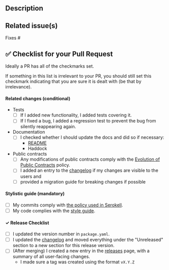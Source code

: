 ## Description

<!--
Describes the nature of your changes. If they are substantial, you should
further subdivide this into a section describing the problem you are solving and
another describing your solution.
-->

## Related issue(s)

<!--
- Short description of how the PR relates to the issue, including an issue link.
For example
- Fixed #1 by adding lenses to exported items

Write 'None' if there are no related issues (which is discouraged).
-->

Fixes #

## :white_check_mark: Checklist for your Pull Request

Ideally a PR has all of the checkmarks set.

If something in this list is irrelevant to your PR, you should still set this
checkmark indicating that you are sure it is dealt with (be that by irrelevance).

#### Related changes (conditional)

- Tests
  - [ ] If I added new functionality, I added tests covering it.
  - [ ] If I fixed a bug, I added a regression test to prevent the bug from
        silently reappearing again.

- Documentation
  - [ ] I checked whether I should update the docs and did so if necessary:
    - [README](https://github.com/serokell/xrefcheck/tree/master/README.md)
    - Haddock

- Public contracts
  - [ ] Any modifications of public contracts comply with the [Evolution
  of Public Contracts](https://www.notion.so/serokell/Evolution-of-Public-Contracts-2a3bf7971abe4806a24f63c84e7076c5) policy.
  - [ ] I added an entry to the [changelog](https://github.com/serokell/xrefcheck/tree/master/CHANGES.md) if my changes are visible to the users
        and
  - [ ] provided a migration guide for breaking changes if possible

#### Stylistic guide (mandatory)

- [ ] My commits comply with [the policy used in Serokell](https://www.notion.so/serokell/Where-and-how-to-commit-your-work-58f8973a4b3142c8abbd2e6fd5b3a08e).
- [ ] My code complies with the [style guide](https://github.com/serokell/style/blob/master/haskell.md).

#### ✓ Release Checklist

- [ ] I updated the version number in `package.yaml`.
- [ ] I updated the [changelog](https://github.com/serokell/xrefcheck/tree/master/CHANGES.md) and moved everything
      under the "Unreleased" section to a new section for this release version.
- [ ] (After merging) I created a new entry in the [releases](https://github.com/serokell/xrefcheck/releases) page,
      with a summary of all user-facing changes.
    *  I made sure a tag was created using the format `vX.Y.Z`
